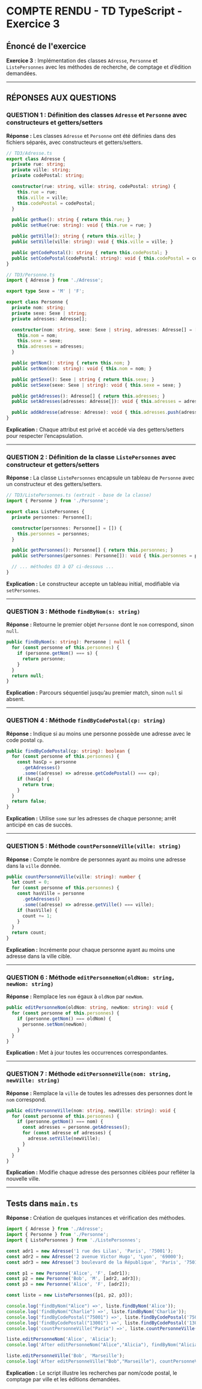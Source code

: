 # COMPTE RENDU - TD TypeScript - Exercice 3

## Énoncé de l'exercice

**Exercice 3** : Implémentation des classes `Adresse`, `Personne` et `ListePersonnes` avec les méthodes de recherche, de comptage et d’édition demandées.

---

## RÉPONSES AUX QUESTIONS

### QUESTION 1 : Définition des classes `Adresse` et `Personne` avec constructeurs et getters/setters

**Réponse :** Les classes `Adresse` et `Personne` ont été définies dans des fichiers séparés, avec constructeurs et getters/setters.

```typescript
// TD3/Adresse.ts
export class Adresse {
  private rue: string;
  private ville: string;
  private codePostal: string;

  constructor(rue: string, ville: string, codePostal: string) {
    this.rue = rue;
    this.ville = ville;
    this.codePostal = codePostal;
  }

  public getRue(): string { return this.rue; }
  public setRue(rue: string): void { this.rue = rue; }

  public getVille(): string { return this.ville; }
  public setVille(ville: string): void { this.ville = ville; }

  public getCodePostal(): string { return this.codePostal; }
  public setCodePostal(codePostal: string): void { this.codePostal = codePostal; }
}
```

```typescript
// TD3/Personne.ts
import { Adresse } from './Adresse';

export type Sexe = 'M' | 'F';

export class Personne {
  private nom: string;
  private sexe: Sexe | string;
  private adresses: Adresse[];

  constructor(nom: string, sexe: Sexe | string, adresses: Adresse[] = []) {
    this.nom = nom;
    this.sexe = sexe;
    this.adresses = adresses;
  }

  public getNom(): string { return this.nom; }
  public setNom(nom: string): void { this.nom = nom; }

  public getSexe(): Sexe | string { return this.sexe; }
  public setSexe(sexe: Sexe | string): void { this.sexe = sexe; }

  public getAdresses(): Adresse[] { return this.adresses; }
  public setAdresses(adresses: Adresse[]): void { this.adresses = adresses; }

  public addAdresse(adresse: Adresse): void { this.adresses.push(adresse); }
}
```

**Explication :** Chaque attribut est privé et accédé via des getters/setters pour respecter l’encapsulation.

---

### QUESTION 2 : Définition de la classe `ListePersonnes` avec constructeur et getters/setters

**Réponse :** La classe `ListePersonnes` encapsule un tableau de `Personne` avec un constructeur et des getters/setters.

```typescript
// TD3/ListePersonnes.ts (extrait - base de la classe)
import { Personne } from './Personne';

export class ListePersonnes {
  private personnes: Personne[];

  constructor(personnes: Personne[] = []) {
    this.personnes = personnes;
  }

  public getPersonnes(): Personne[] { return this.personnes; }
  public setPersonnes(personnes: Personne[]): void { this.personnes = personnes; }

  // ... méthodes Q3 à Q7 ci-dessous ...
}
```

**Explication :** Le constructeur accepte un tableau initial, modifiable via `setPersonnes`.

---

### QUESTION 3 : Méthode `findByNom(s: string)`

**Réponse :** Retourne le premier objet `Personne` dont le `nom` correspond, sinon `null`.

```typescript
public findByNom(s: string): Personne | null {
  for (const personne of this.personnes) {
    if (personne.getNom() === s) {
      return personne;
    }
  }
  return null;
}
```

**Explication :** Parcours séquentiel jusqu’au premier match, sinon `null` si absent.

---

### QUESTION 4 : Méthode `findByCodePostal(cp: string)`

**Réponse :** Indique si au moins une personne possède une adresse avec le code postal `cp`.

```typescript
public findByCodePostal(cp: string): boolean {
  for (const personne of this.personnes) {
    const hasCp = personne
      .getAdresses()
      .some((adresse) => adresse.getCodePostal() === cp);
    if (hasCp) {
      return true;
    }
  }
  return false;
}
```

**Explication :** Utilise `some` sur les adresses de chaque personne; arrêt anticipé en cas de succès.

---

### QUESTION 5 : Méthode `countPersonneVille(ville: string)`

**Réponse :** Compte le nombre de personnes ayant au moins une adresse dans la `ville` donnée.

```typescript
public countPersonneVille(ville: string): number {
  let count = 0;
  for (const personne of this.personnes) {
    const hasVille = personne
      .getAdresses()
      .some((adresse) => adresse.getVille() === ville);
    if (hasVille) {
      count += 1;
    }
  }
  return count;
}
```

**Explication :** Incrémente pour chaque personne ayant au moins une adresse dans la ville cible.

---

### QUESTION 6 : Méthode `editPersonneNom(oldNom: string, newNom: string)`

**Réponse :** Remplace les `nom` égaux à `oldNom` par `newNom`.

```typescript
public editPersonneNom(oldNom: string, newNom: string): void {
  for (const personne of this.personnes) {
    if (personne.getNom() === oldNom) {
      personne.setNom(newNom);
    }
  }
}
```

**Explication :** Met à jour toutes les occurrences correspondantes.

---

### QUESTION 7 : Méthode `editPersonneVille(nom: string, newVille: string)`

**Réponse :** Remplace la `ville` de toutes les adresses des personnes dont le `nom` correspond.

```typescript
public editPersonneVille(nom: string, newVille: string): void {
  for (const personne of this.personnes) {
    if (personne.getNom() === nom) {
      const adresses = personne.getAdresses();
      for (const adresse of adresses) {
        adresse.setVille(newVille);
      }
    }
  }
}
```

**Explication :** Modifie chaque adresse des personnes ciblées pour refléter la nouvelle ville.

---

## Tests dans `main.ts`

**Réponse :** Création de quelques instances et vérification des méthodes.

```typescript
import { Adresse } from './Adresse';
import { Personne } from './Personne';
import { ListePersonnes } from './ListePersonnes';

const adr1 = new Adresse('1 rue des Lilas', 'Paris', '75001');
const adr2 = new Adresse('2 avenue Victor Hugo', 'Lyon', '69000');
const adr3 = new Adresse('3 boulevard de la République', 'Paris', '75011');

const p1 = new Personne('Alice', 'F', [adr1]);
const p2 = new Personne('Bob', 'M', [adr2, adr3]);
const p3 = new Personne('Alice', 'F', [adr2]);

const liste = new ListePersonnes([p1, p2, p3]);

console.log('findByNom("Alice") =>', liste.findByNom('Alice'));
console.log('findByNom("Charlie") =>', liste.findByNom('Charlie'));
console.log('findByCodePostal("75001") =>', liste.findByCodePostal('75001'));
console.log('findByCodePostal("13001") =>', liste.findByCodePostal('13001'));
console.log('countPersonneVille("Paris") =>', liste.countPersonneVille('Paris'));

liste.editPersonneNom('Alice', 'Alicia');
console.log('After editPersonneNom("Alice","Alicia"), findByNom("Alicia") =>', liste.findByNom('Alicia'));

liste.editPersonneVille('Bob', 'Marseille');
console.log('After editPersonneVille("Bob","Marseille"), countPersonneVille("Marseille") =>', liste.countPersonneVille('Marseille'));
```

**Explication :** Le script illustre les recherches par nom/code postal, le comptage par ville et les éditions demandées.
